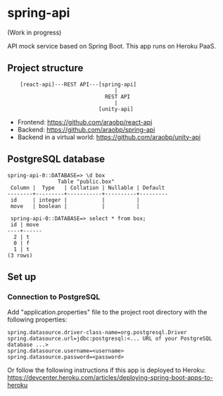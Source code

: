 # spring-api
 
(Work in progress)

API mock service based on Spring Boot. This app runs on Heroku PaaS.

## Project structure

```
    [react-api]---REST API---[spring-api]
                                  |
                               REST API
                                  |
                             [unity-api]
```

- Frontend: https://github.com/araobp/react-api
- Backend: https://github.com/araobp/spring-api
- Backend in a virtual world: https://github.com/araobp/unity-api

## PostgreSQL database
```
spring-api-0::DATABASE=> \d box
                Table "public.box"
 Column |  Type   | Collation | Nullable | Default 
--------+---------+-----------+----------+---------
 id     | integer |           |          | 
 move   | boolean |           |          | 
 
 spring-api-0::DATABASE=> select * from box;
 id | move 
----+------
  2 | t
  0 | f
  1 | t
(3 rows)
```

## Set up

### Connection to PostgreSQL

Add "application.properties" file to the project root directory with the following properties:

```
spring.datasource.driver-class-name=org.postgresql.Driver
spring.datasource.url=jdbc:postgresql:<... URL of your PostgreSQL database ...>
spring.datasource.username=<username>
spring.datasource.password=<password>
```

Or follow the following instructions if this app is deployed to Heroku: https://devcenter.heroku.com/articles/deploying-spring-boot-apps-to-heroku
